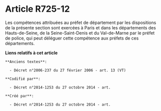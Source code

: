 # Article R725-12

Les compétences attribuées au préfet de département par les dispositions de la présente section sont exercées à Paris et dans
les départements des Hauts-de-Seine, de la Seine-Saint-Denis et du Val-de-Marne par le préfet de police, qui peut déléguer
cette compétence aux préfets de ces départements.

**Liens relatifs à cet article**

	**Anciens textes**:

	  - Décret n°2006-237 du 27 février 2006 - art. 13 (VT)

	**Codifié par**:

	  - Décret n°2014-1253 du 27 octobre 2014 - art.

	**Créé par**:

	  - Décret n°2014-1253 du 27 octobre 2014 - art.

